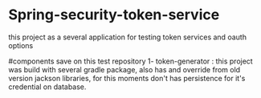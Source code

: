 # Spring-security-token-service
this project as a several application for testing token services and oauth options


#components save on this test repository
1- token-generator : this project was build with several gradle package, also has and override from old version jackson libraries, for this moments don't has persistence for it's credential on database.
